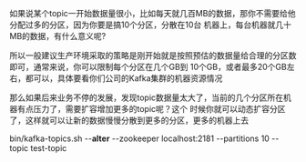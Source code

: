 
如果说某个topic一开始数据量很小，比如每天就几百MB的数据，那你不需要给他分配过多的分区，因为你要是搞10个分区，分散在10台
机器上，每台机器就几十MB的数据，有什么意义呢?

所以一般建议生产环境采取的策略是刚开始就是按照预估的数据量给合理的分区数即可，通常来说，你可以限制每个分区在几个GB到
10个GB，或者最多20个GB左右，都可以，具体要看你们公司的Kafka集群的机器资源情况

那么如果后来业务不停的发展，发现topic数据量太大了，当前的几个分区所在机器有点压力了，需要扩容增加更多的topic呢？这个
时候你就可以动态扩容分区了，这样就可以让新的数据慢慢分散到更多的分区，更多的机器上去

bin/kafka-topics.sh --**alter** --zookeeper localhost:2181 --partitions 10 --topic test-topic
